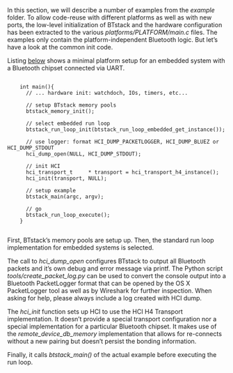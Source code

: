 
In this section, we will describe a number of examples from the
*example* folder. To allow code-reuse with different platforms
as well as with new ports, the low-level initialization of BTstack and
the hardware configuration has been extracted to the various
*platforms/PLATFORM/main.c* files. The examples only contain the
platform-independent Bluetooth logic. But let’s have a look at the
common init code.

Listing [below](#lst:btstackInit) shows a minimal platform setup for an
embedded system with a Bluetooth chipset connected via UART.

~~~~ {#lst:btstackInit .c caption="{Minimal platform setup for an embedded system}"}

    int main(){
      // ... hardware init: watchdoch, IOs, timers, etc...

      // setup BTstack memory pools
      btstack_memory_init();

      // select embedded run loop
      btstack_run_loop_init(btstack_run_loop_embedded_get_instance());
          
      // use logger: format HCI_DUMP_PACKETLOGGER, HCI_DUMP_BLUEZ or HCI_DUMP_STDOUT
      hci_dump_open(NULL, HCI_DUMP_STDOUT);

      // init HCI
      hci_transport_t     * transport = hci_transport_h4_instance();
      hci_init(transport, NULL);

      // setup example    
      btstack_main(argc, argv);

      // go
      btstack_run_loop_execute();    
    }
    
~~~~ 

First, BTstack’s memory pools are setup up. Then, the standard run loop
implementation for embedded systems is selected.

The call to *hci_dump_open* configures BTstack to output all Bluetooth
packets and it’s own debug and error message via printf. The Python
script *tools/create_packet_log.py* can be used to convert the console
output into a Bluetooth PacketLogger format that can be opened by the OS
X PacketLogger tool as well as by Wireshark for further inspection. When
asking for help, please always include a log created with HCI dump.

The *hci_init* function sets up HCI to use the HCI H4 Transport
implementation. It doesn’t provide a special transport configuration nor
a special implementation for a particular Bluetooth chipset. It makes
use of the *remote_device_db_memory* implementation that allows for
re-connects without a new pairing but doesn’t persist the bonding
information.

Finally, it calls *btstack_main()* of the actual example before
executing the run loop.